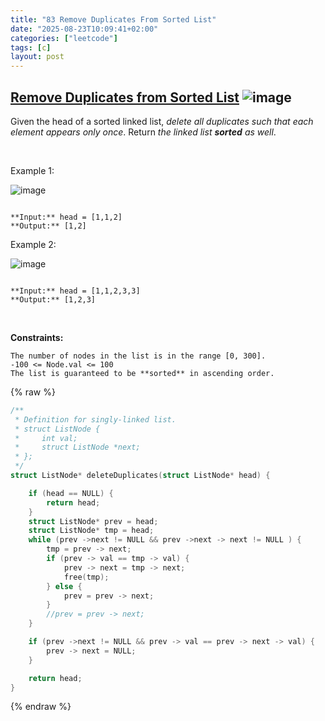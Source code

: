 ```yaml
---
title: "83 Remove Duplicates From Sorted List"
date: "2025-08-23T10:09:41+02:00"
categories: ["leetcode"]
tags: [c]
layout: post
---
```


## [Remove Duplicates from Sorted List](https://leetcode.com/problems/remove-duplicates-from-sorted-list) ![image](https://img.shields.io/badge/Difficulty-Easy-brightgreen)

Given the head of a sorted linked list, *delete all duplicates such that each element appears only once*. Return *the linked list **sorted** as well*.

 

Example 1:

![image](https://assets.leetcode.com/uploads/2021/01/04/list1.jpg)
```

**Input:** head = [1,1,2]
**Output:** [1,2]

```

Example 2:

![image](https://assets.leetcode.com/uploads/2021/01/04/list2.jpg)
```

**Input:** head = [1,1,2,3,3]
**Output:** [1,2,3]

```

 

**Constraints:**

	The number of nodes in the list is in the range [0, 300].
	-100 <= Node.val <= 100
	The list is guaranteed to be **sorted** in ascending order.

{% raw %}
```c
/**
 * Definition for singly-linked list.
 * struct ListNode {
 *     int val;
 *     struct ListNode *next;
 * };
 */
struct ListNode* deleteDuplicates(struct ListNode* head) {

    if (head == NULL) {
        return head; 
    }
    struct ListNode* prev = head;
    struct ListNode* tmp = head;
    while (prev ->next != NULL && prev ->next -> next != NULL ) {
        tmp = prev -> next;
        if (prev -> val == tmp -> val) {
            prev -> next = tmp -> next;
            free(tmp);
        } else {
            prev = prev -> next;
        }
        //prev = prev -> next;
    }

    if (prev ->next != NULL && prev -> val == prev -> next -> val) {
        prev -> next = NULL;
    }

    return head;
}
```
{% endraw %}
